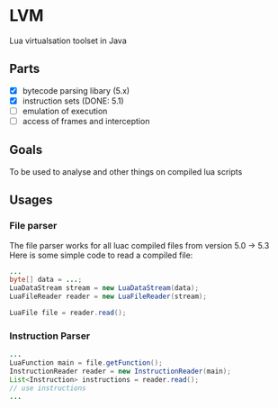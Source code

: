 # LVM
Lua virtualsation toolset in Java

## Parts
- [x] bytecode parsing libary (5.x)
- [x] instruction sets (DONE: 5.1)
- [ ] emulation of execution
- [ ] access of frames and interception

## Goals
To be used to analyse and other things on compiled lua scripts

## Usages

### File parser
The file parser works for all luac compiled files from version 5.0 -> 5.3   
Here is some simple code to read a compiled file:
```java
...
byte[] data = ...;
LuaDataStream stream = new LuaDataStream(data);
LuaFileReader reader = new LuaFileReader(stream);

LuaFile file = reader.read();
```

### Instruction Parser
```java
...
LuaFunction main = file.getFunction();
InstructionReader reader = new InstructionReader(main);
List<Instruction> instructions = reader.read();
// use instructions
...
```

